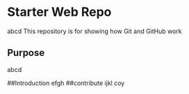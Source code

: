 # Starter Web Repo
abcd
This repository is for showing how Git and GitHub work

## Purpose
abcd

##Introduction
efgh
##contribute
ijkl coy